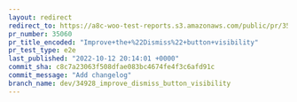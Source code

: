 ```yaml
---
layout: redirect
redirect_to: https://a8c-woo-test-reports.s3.amazonaws.com/public/pr/35060/e2e/index.html
pr_number: 35060
pr_title_encoded: "Improve+the+%22Dismiss%22+button+visibility"
pr_test_type: e2e
last_published: "2022-10-12 20:14:01 +0000"
commit_sha: c8c7a23063f508dfae083bc4674fe4f3c6afd91c
commit_message: "Add changelog"
branch_name: dev/34928_improve_dismiss_button_visibility
---
```

